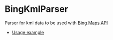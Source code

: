 # BingKmlParser
Parser for kml data to be used with [Bing Maps API](https://www.microsoft.com/maps/)

* [Usage example](src/index.html)
